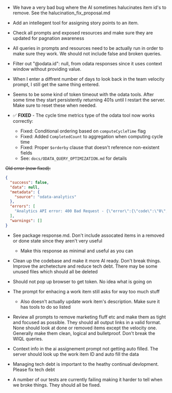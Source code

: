 - We have a very bad bug where the AI sometimes halucinates item id's to remove. See the halucination_fix_proposal.md

- Add an intellegent tool for assigning story points to an item.

- Check all prompts and exposed resources and make sure they are updated for pagnation awareness

- All queries in prompts and resources need to be actually run in order to make sure they work. We should not include false and broken queries.

- Filter out "@odata.id": null, from odata responses since it uses context window without providing value.

- When I enter a diffrent number of days to look back in the team velocity prompt, I still get the same thing entered.


- Seems to be some kind of token timeout with the odata tools. After some time they start persistently returning 401s until I restart the server. Make sure to reset these when needed.

- ✅ **FIXED** - The cycle time metrics type of the odata tool now works correctly:
  - Fixed: Conditional ordering based on `computeCycleTime` flag
  - Fixed: Added `CompletedCount` to aggregation when computing cycle time
  - Fixed: Proper `$orderby` clause that doesn't reference non-existent fields
  - See: `docs/ODATA_QUERY_OPTIMIZATION.md` for details

~~Old error (now fixed):~~
```json
{
  "success": false,
  "data": null,
  "metadata": {
    "source": "odata-analytics"
  },
  "errors": [
    "Analytics API error: 400 Bad Request - {\"error\":{\"code\":\"0\",\"message\":\"VS403483: The query specified in the URI is not valid: $apply/groupby grouping expression 'AvgCycleTime' must evaluate to a property access value..\",\"innererror\":{\"message\":\"$apply/groupby grouping expression 'AvgCycleTime' must evaluate to a property access value.\",\"type\":\"Microsoft.OData.ODataException\",\"stacktrace\":\"\"}}}"
  ],
  "warnings": []
}
```

- See package response.md. Don't include assocated items in a removed or done state since they aren't very useful
    - Make this response as minimal and useful as you can

- Clean up the codebase and make it more AI ready. Don't break things. Improve the archetecture and reduce tech debt. There may be some unused files which should all be deleted

- Should not pop up browser to get token. No idea what is going on

- The prompt for enhacing a work item still asks for way too much stuff
    - Also doesn't actually update work item's description. Make sure it has tools to do so listed

- Review all prompts to remove marketing fluff etc and make them as tight and focused as possible. They should all output links in a valid format. None should look at done or removed items except the velocity one. Generally make them clean, logical and bulletproof. Don't break the WIQL queries.

- Context info in the ai assignement prompt not getting auto filled. The server should look up the work item ID and auto fill the data

- Managing tech debt is important to the heathy continual devlopment. Please fix tech debt

- A number of our tests are currently failing making it harder to tell when we broke things. They should all be fixed.